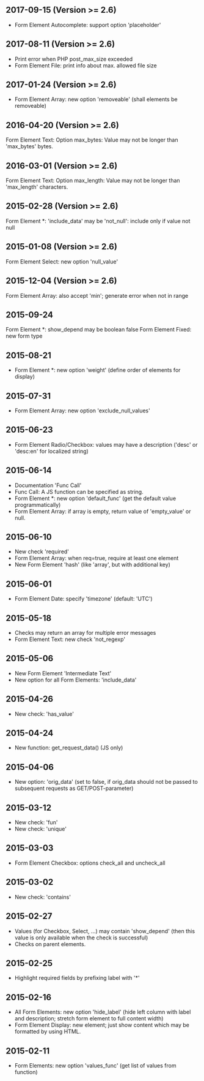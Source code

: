 2017-09-15 (Version >= 2.6)
---------------------------
* Form Element Autocomplete: support option 'placeholder'

2017-08-11 (Version >= 2.6)
---------------------------
* Print error when PHP post_max_size exceeded
* Form Element File: print info about max. allowed file size

2017-01-24 (Version >= 2.6)
---------------------------
* Form Element Array: new option 'removeable' (shall elements be removeable)

2016-04-20 (Version >= 2.6)
---------------------------
Form Element Text: Option max_bytes: Value may not be longer than 'max_bytes' bytes.

2016-03-01 (Version >= 2.6)
---------------------------
Form Element Text: Option max_length: Value may not be longer than 'max_length' characters.

2015-02-28 (Version >= 2.6)
---------------------------
Form Element *: 'include_data' may be 'not_null': include only if value not null

2015-01-08 (Version >= 2.6)
---------------------------
Form Element Select: new option 'null_value'

2015-12-04 (Version >= 2.6)
-------------------
Form Element Array: also accept 'min'; generate error when not in range

2015-09-24
----------
Form Element *: show_depend may be boolean false
Form Element Fixed: new form type

2015-08-21
----------
* Form Element *: new option 'weight' (define order of elements for display)

2015-07-31
----------
* Form Element Array: new option 'exclude_null_values'

2015-06-23
----------
* Form Element Radio/Checkbox: values may have a description ('desc' or 'desc:en' for localized string)

2015-06-14
----------
* Documentation 'Func Call'
* Func Call: A JS function can be specified as string.
* Form Element *: new option 'default_func' (get the default value programmatically)
* Form Element Array: if array is empty, return value of 'empty_value' or null.

2015-06-10
----------
* New check 'required'
* Form Element Array: when req=true, require at least one element
* New Form Element 'hash' (like 'array', but with additional key)

2015-06-01
----------
* Form Element Date: specify 'timezone' (default: 'UTC')

2015-05-18
----------
* Checks may return an array for multiple error messages
* Form Element Text: new check 'not_regexp'

2015-05-06
----------
* New Form Element 'Intermediate Text'
* New option for all Form Elements: 'include_data'

2015-04-26
----------
* New check: 'has_value'

2015-04-24
----------
* New function: get_request_data() (JS only)

2015-04-06
----------
* New option: 'orig_data' (set to false, if orig_data should not be passed to subsequent requests as GET/POST-parameter)

2015-03-12
----------
* New check: 'fun'
* New check: 'unique'

2015-03-03
----------
* Form Element Checkbox: options check_all and uncheck_all

2015-03-02
----------
* New check: 'contains'

2015-02-27
----------
* Values (for Checkbox, Select, ...) may contain 'show_depend' (then this value is only available when the check is successful)
* Checks on parent elements.

2015-02-25
----------
* Highlight required fields by prefixing label with '*'

2015-02-16
----------
* All Form Elements: new option 'hide_label' (hide left column with label and description; stretch form element to full content width)
* Form Element Display: new element; just show content which may be formatted by using HTML.

2015-02-11
----------
* Form Elements: new option 'values_func' (get list of values from function)
